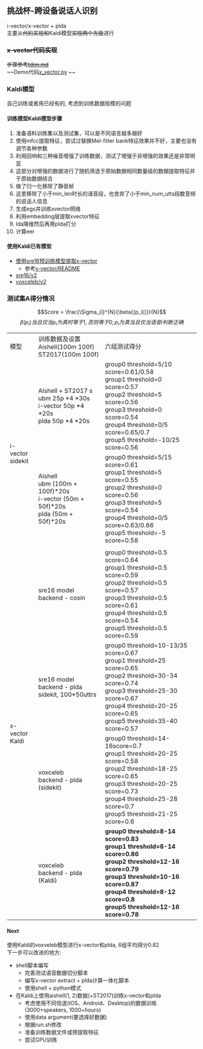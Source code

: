 ## 挑战杯-跨设备说话人识别
i-vector/x-vector + plda   
主要从~~代码实现和~~Kaldi模型~~实现两个方面~~进行  

### ~~x-vector代码实现~~
~~步骤参考[tdnn.md](tdnn.md)~~  
~~Demo代码[x_vector.py](x_vector.py) ~~

### Kaldi模型
自己训练或者用已经有的, 考虑到训练数据规模的问题 

#### 训练模型Kaldi模型步骤
1. 准备语料训练集以及测试集，可以是不同语言越多越好
2. 使用mfcc提取特征，尝试过替换Mel-filter bank特征效果并不好，主要也没有调节各种参数
4. 利用回响和三种噪音增强了训练数据，测试了增强于非增强的效果还是非常明显
5. 这部分对增强的数据进行了随机筛选于原始数据相同数量级的数据提取特征并于原始数据结合
6. 做了归一化移除了静音帧
7. 这里移除了小于min_len时长的语音段，也舍弃了小于min_num_utts段数音频的说话人信息
8. 生成egs并训练xvector网络
9. 利用embedding层提取xvector特征
10. lda降维然后再用plda打分
11. 计算eer  

#### 使用Kaldi已有模型
- [使用sre16预训练模型提取x-vector](kaldi_xvector.md)  
    + 参考[x-vector/README](x-vector/README.md)
- [sre16/v2](https://github.com/kaldi-asr/kaldi/tree/master/egs/sre16/v2)  
- [voxceleb/v2](https://github.com/kaldi-asr/kaldi/tree/master/egs/voxceleb/v2)  									

### 测试集A得分情况
$$Score = \frac{\Sigma_{i}^{N}{\beta{(p_i)}}}{N}$$
$$\beta{(p_i)}当且仅当p_i为真时等于1, 否则等于0; p_i为真当且仅当语音i判断正确$$

<table>
    <tr>
        <td>模型</td>
        <td>
            训练数据及设置<br>
            Aishell(100m 100f) <br>
            ST2017(100m 100f)
        </td>
        <td>六组测试得分</td>
    </tr>
    <tr>
        <td rowspan="3">
            i-vector <br>
            sidekit
        </td>
        <td>
            AIshell + ST2017 s<br>
            ubm 25p *4 *30s <br>
            i-vector 50p *4 *20s<br>
            plda 50p *4 *20s <br>
        </td>
        <td>
            group0 threshold=5/10 score=0.61/0.58 <br>
            group1 threshold=0 score=0.57 <br>
            group2 threshold=5 score=0.56 <br>
            group3 threshold=0 score=0.54 <br>
            group4 threshold=0/5 score=0.65/0.7 <br>
            group5 threshold=-10/25 score=0.56 <br>
        </td>
    </tr>
    <tr>
        <td>
            AIshell<br>
            ubm (100m + 100f)*20s<br>
            i-vector (50m + 50f)*20s<br>
            plda (50m + 50f)*20s
        </td>
        <td>
            group0 threshold=5/15 score=0.61 <br>
            group1 threshold=5 score=0.55 <br>
            group2 threshold=0 score=0.56 <br>
            group3 threshold=5 score=0.54 <br>
            group4 threshold=0/5 score=0.63/0.66 <br>
            group5 threshold=-5 score=0.58 <br>
        </td>
    </tr>
    <tr>
        <td></td>
        <td></td>
    </tr>
    <tr>
        <td rowspan="4">
            x-vector <br>
            Kaldi
        </td>
        <td>
            sre16 model <br>
            backend - cosin
        </td>
        <td>
            group0 threshold=0.5 score=0.64 <br>
            group1 threshold=0.5 score=0.59 <br>
            group2 threshold=0.5 score=0.57 <br>
            group3 threshold=0.5 score=0.61 <br>
            group4 threshold=0.5 score=0.54 <br>
            group5 threshold=0.5 score=0.59 <br>
        </td>
    </tr>
    <tr>
        <td>
            sre16 model <br>
            backend - plda <br>
            sidekit, 100*50uttrs
        </td>
        <td>
            group0 threshold=10-13/35 score=0.67 <br>
            group1 threshold=25 score=0.65 <br>
            group2 threshold=30-34 score=0.74 <br>
            group3 threshold=25-30 score=0.67 <br>
            group4 threshold=20-25 score=0.65 <br>
            group5 threshold=35-40 score=0.57 <br>
        </td>
    </tr>
    <tr>
        <td>
            voxceleb <br>
            backend - plda <br>
            (sidekit)
        </td>
        <td>
            group0 threshold=14-16score=0.7 <br>
            group1 threshold=20-25 score=0.58 <br>
            group2 threshold=18-25 score=0.65 <br>
            group3 threshold=20-25 score=0.73 <br>
            group4 threshold=25-28 score=0.7 <br>
            group5 threshold=21-25 score=0.6 <br>
        </td>
    </tr>
    <tr>
        <td>
            voxceleb <br>
            backend - plda <br>
            (Kaldi)
        </td>
        <td>
            <strong>
            group0 threshold=8-14 score=0.83 <br>
            group1 threshold=8-14 score=0.86 <br>
            group2 threshold=12-16 score=0.79 <br>
            group3 threshold=10-16 score=0.87 <br>
            group4 threshold=8-12 score=0.8 <br>
            group5 threshold=12-16 score=0.78 <br>
            </strong>
        </td>
    </tr>
</table>


#### Next
使用Kaldi的voxveleb模型进行x-vector和plda, 6组平均得分0.82  
下一步可以改进的地方:   

- shell脚本编写
    + 完善测试语音数据切分脚本
    + 编写x-vector extract + plda计算一体化脚本
    + 使用shell + python模式
- 在Kaldi上使用aishell(1, 2)数据(+ST2017)训练x-vector和plda
    + 考虑使用不同信道(IOS、Android、Desktop)的数据训练(3000+speakers, 1000+hours)
    + 使用data argument(要选择好数据)
    + 根据run.sh修改
    + 准备训练数据文件或预提取特征
    + 尝试GPU训练
